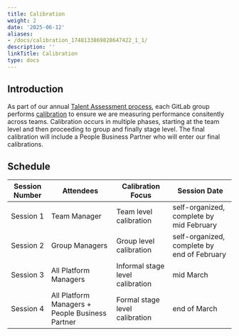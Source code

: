 ```yaml
---
title: Calibration
weight: 2
date: '2025-06-12'
aliases:
- /docs/calibration_1748133869828647422_1_1/
description: ''
linkTitle: Calibration
type: docs
---
```


## Introduction

As part of our annual [Talent Assessment process](/handbook/people-group/talent-assessment/), each GitLab group performs [calibration](/handbook/people-group/talent-assessment/#calibration) to ensure we are measuring performance consitently across teams. Calibration occurs in multiple phases, starting at the team level and then proceeding to group and finally stage level. The final calibration will include a People Business Partner who will enter our final calibrations.

## Schedule

| Session Number | Attendees | Calibration Focus | Session Date |
| -------------- | --------- | ----------------- | ------------ |
| Session 1      | Team Manager | Team level calibration | self-organized, complete by mid February |
| Session 2      | Group Managers | Group level calibration | self-organized, complete by end of February |
| Session 3      | All Platform Managers | Informal stage level calibration | mid March |
| Session 4      | All Platform Managers + People Business Partner | Formal stage level calibration | end of March |
